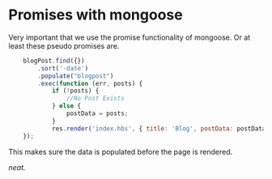 # Promises with mongoose

Very important that we use the promise functionality of mongoose. Or at least these pseudo promises are.

```javascript
    blogPost.find({})
        .sort('-date')
        .populate("blogpost")
        .exec(function (err, posts) {
            if (!posts) {
                //No Post Exists
            } else {
                postData = posts;
            }
            res.render('index.hbs', { title: 'Blog', postData: postData });
    });
```

This makes sure the data is populated before the page is rendered. 

_neat._